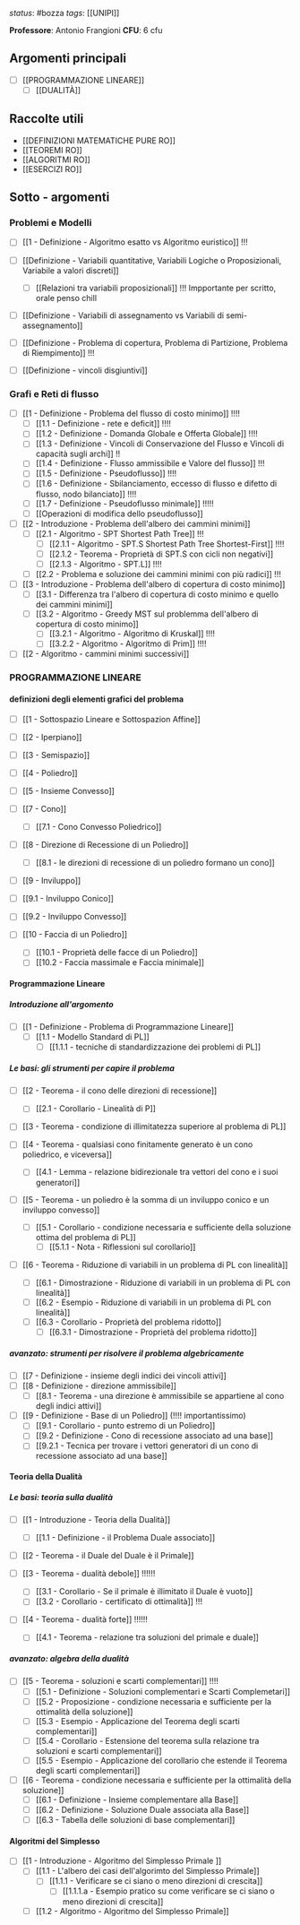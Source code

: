 *status*: #bozza
*tags*: [[UNIPI]]

**Professore**: Antonio Frangioni
**CFU**: 6 cfu

## Argomenti principali

* [ ] [[PROGRAMMAZIONE LINEARE]]
	* [ ] [[DUALITÀ]]

## Raccolte utili

* [[DEFINIZIONI MATEMATICHE PURE RO]]
* [[TEOREMI RO]]
* [[ALGORITMI RO]]
* [[ESERCIZI RO]]

## Sotto - argomenti

### Problemi e Modelli

* [ ] [[1 - Definizione - Algoritmo esatto vs Algoritmo euristico]] !!!
* [ ] [[Definizione - Variabili quantitative, Variabili Logiche o Proposizionali, Variabile a valori discreti]]
	* [ ] [[Relazioni tra variabili proposizionali]] !!! Impportante per scritto, orale penso chill
* [ ] [[Definizione - Variabili di assegnamento vs Variabili di semi-assegnamento]]
* [ ] [[Definizione - Problema di copertura, Problema di Partizione, Problema di Riempimento]] !!!
* [ ] [[Definizione - vincoli disgiuntivi]]


### Grafi e Reti di flusso

* [ ] [[1 - Definizione - Problema del flusso di costo minimo]] !!!!
	* [ ] [[1.1 - Definizione - rete e deficit]] !!!!
	* [ ] [[1.2 - Definizione - Domanda Globale e Offerta Globale]] !!!!
	* [ ] [[1.3 - Definizione - Vincoli di Conservazione del Flusso e Vincoli di capacità sugli archi]] !!
	* [ ] [[1.4 - Definizione - Flusso ammissibile e Valore del flusso]] !!!
	* [ ] [[1.5 - Definizione - Pseudoflusso]] !!!!
	* [ ] [[1.6 - Definizione - Sbilanciamento, eccesso di flusso e difetto di flusso, nodo bilanciato]] !!!!
	* [ ] [[1.7 - Definizione - Pseudoflusso minimale]] !!!!!
	* [ ] [[Operazioni di modifica dello pseudoflusso]]

* [ ] [[2 - Introduzione - Problema dell'albero dei cammini minimi]]
	* [ ] [[2.1 - Algoritmo - SPT Shortest Path Tree]] !!!
		* [ ] [[2.1.1 - Algoritmo - SPT.S Shortest Path Tree Shortest-First]] !!!!
		* [ ] [[2.1.2 - Teorema - Proprietà di SPT.S con cicli non negativi]]
		* [ ] [[2.1.3 - Algoritmo - SPT.L]] !!!!
	* [ ] [[2.2 - Problema e soluzione dei cammini minimi con più radici]] !!!

* [ ] [[3 - Introduzione - Problema dell'albero di copertura di costo minimo]]
	* [ ] [[3.1 - Differenza tra l'albero di copertura di costo minimo e quello dei cammini minimi]]
	* [ ] [[3.2 - Algoritmo - Greedy MST sul problemma dell'albero di copertura di costo minimo]]
		* [ ] [[3.2.1 - Algoritmo - Algoritmo di Kruskal]] !!!!
		* [ ] [[3.2.2 - Algoritmo - Algoritmo di Prim]] !!!!

* [ ] [[2 - Algoritmo - cammini minimi successivi]]

### PROGRAMMAZIONE LINEARE

#### definizioni degli elementi grafici del problema
* [ ] [[1 - Sottospazio Lineare e Sottospazion Affine]]
* [ ] [[2 - Iperpiano]]
* [ ] [[3 - Semispazio]]
* [ ] [[4 - Poliedro]]
* [ ] [[5 - Insieme Convesso]]

* [ ] [[7 - Cono]]
	* [ ] [[7.1 - Cono Convesso Poliedrico]]

* [ ] [[8 - Direzione di Recessione di un Poliedro]]
	* [ ] [[8.1 - le direzioni di recessione di un poliedro formano un cono]]

* [ ] [[9 - Inviluppo]]
* [ ] [[9.1 - Inviluppo Conico]]
* [ ] [[9.2 - Inviluppo Convesso]]
* [ ] [[10 - Faccia di un Poliedro]]
	* [ ] [[10.1 - Proprietà delle facce di un Poliedro]]
	* [ ] [[10.2 - Faccia massimale e Faccia minimale]]

#### Programmazione Lineare
##### Introduzione all'argomento
* [ ] [[1 - Definizione - Problema di Programmazione Lineare]]
	* [ ] [[1.1 - Modello Standard di PL]]
		* [ ] [[1.1.1 - tecniche di standardizzazione dei problemi di PL]]

##### Le basi: gli strumenti per capire il problema

* [ ] [[2 - Teorema - il cono delle direzioni di recessione]]
	* [ ] [[2.1 - Corollario - Linealità di P]]

* [ ] [[3 - Teorema - condizione di illimitatezza superiore al problema di PL]]

* [ ] [[4 - Teorema - qualsiasi cono finitamente generato è un cono poliedrico, e viceversa]]
	* [ ] [[4.1 - Lemma - relazione bidirezionale tra vettori del cono e i suoi generatori]]

* [ ] [[5 - Teorema - un poliedro è la somma di un inviluppo conico e un inviluppo convesso]]
	* [ ] [[5.1 - Corollario - condizione necessaria e sufficiente della soluzione ottima del problema di PL]]
		* [ ] [[5.1.1 - Nota - Riflessioni sul corollario]]

* [ ] [[6 - Teorema - Riduzione di variabili in un problema di PL con linealità]]
	* [ ] [[6.1 - Dimostrazione - Riduzione di variabili in un problema di PL con linealità]]
	* [ ] [[6.2 - Esempio - Riduzione di variabili in un problema di PL con linealità]]
	* [ ] [[6.3 - Corollario - Proprietà del problema ridotto]]
		* [ ] [[6.3.1 - Dimostrazione - Proprietà del problema ridotto]]

##### avanzato: strumenti per risolvere il problema algebricamente
* [ ] [[7 - Definizione - insieme degli indici dei vincoli attivi]]
* [ ] [[8 - Definizione - direzione ammissibile]]
	* [ ] [[8.1 - Teorema - una direzione è ammissibile se appartiene al cono degli indici attivi]]
* [ ] [[9 - Definizione - Base di un Poliedro]] (!!!! importantissimo)
	* [ ] [[9.1 - Corollario - punto estremo di un Poliedro]]
	* [ ] [[9.2 - Definizione - Cono di recessione associato ad una base]]
	* [ ] [[9.2.1 - Tecnica per trovare i vettori generatori di un cono di recessione associato ad una base]]

#### Teoria della Dualità

##### Le basi: teoria sulla dualità
* [ ] [[1 - Introduzione - Teoria della Dualità]]
	* [ ] [[1.1 - Definizione - il Problema Duale associato]]

* [ ] [[2 - Teorema - il Duale del Duale è il Primale]]

* [ ] [[3 - Teorema - dualità debole]] !!!!!!
	* [ ] [[3.1 - Corollario - Se il primale è illimitato il Duale è vuoto]]
	* [ ] [[3.2 - Corollario - certificato di ottimalità]] !!!

* [ ] [[4 - Teorema - dualità forte]] !!!!!!
	* [ ] [[4.1 - Teorema - relazione tra soluzioni del primale e duale]]

##### avanzato: algebra della dualità
* [ ] [[5 - Teorema - soluzioni e scarti complementari]] !!!!
	* [ ] [[5.1 - Definizione - Soluzioni complementari e Scarti Complemetari]]
	* [ ] [[5.2 - Proposizione - condizione necessaria e sufficiente per la ottimalità della soluzione]]
	* [ ] [[5.3 - Esempio - Applicazione del Teorema degli scarti complementari]]
	* [ ] [[5.4 - Corollario - Estensione del teorema sulla relazione tra soluzioni e scarti complementari]]
	* [ ] [[5.5 - Esempio - Applicazione del corollario che estende il Teorema degli scarti complementari]]

* [ ] [[6 - Teorema - condizione necessaria e sufficiente per la ottimalità della soluzione]]
	* [ ] [[6.1 - Definizione - Insieme complementare alla Base]]
	* [ ] [[6.2 -  Definizione - Soluzione Duale associata alla Base]]
	* [ ] [[6.3 - Tabella delle soluzioni di base complementari]]

#### Algoritmi del Simplesso
* [ ] [[1 -  Introduzione - Algoritmo del Simplesso Primale ]]
	* [ ] [[1.1 - L'albero dei casi dell'algorimto del Simplesso Primale]]
		* [ ] [[1.1.1 - Verificare se ci siano o meno direzioni di crescita]]
			* [ ] [[1.1.1.a - Esempio pratico su come verificare se ci siano o meno direzioni di crescita]]
	* [ ] [[1.2 - Algoritmo - Algoritmo del Simplesso Primale]]
